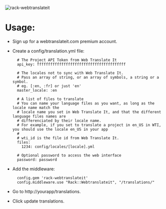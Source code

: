 ![rack-webtranslateit](http://s3.amazonaws.com:80/edouard.baconfile.com/rack-webtranslateit.png)

# Usage:

* Sign up for a webtranslateit.com premium account.
* Create a config/translation.yml file:

        # The Project API Token from Web Translate It
        api_key: ffffffffffffffffffffffffffffffffffffffff
        
        # The locales not to sync with Web Translate It.
        # Pass an array of string, or an array of symbols, a string or a symbol.
        # eg. [:en, :fr] or just 'en'
        master_locale: :en
        
        # A list of files to translate
        # You can name your language files as you want, as long as the locale name match the
        # locale name you set in Web Translate It, and that the different language files names are
        # differenciated by their locale name.
        # For example, if you set to translate a project in en_US in WTI, you should use the locale en_US in your app
        #
        # wti_id is the file id from Web Translate It.
        files:
          1234: config/locales/[locale].yml
        
        # Optional password to access the web interface
        password: password

* Add the middleware:

        config.gem 'rack-webtranslateit'
        config.middleware.use "Rack::Webtranslateit", "/translations/"

* Go to http://yourapp/translations.
* Click update translations.
